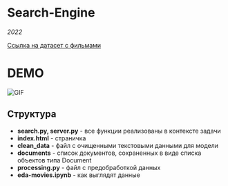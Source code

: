 # Search-Engine

*2022*

[Ссылка на датасет с фильмами](https://www.kaggle.com/noahfinberg/movies)

# DEMO

![GIF](https://drive.google.com/file/d/17en35_8hVFPwyUtiqE993Wqqkts5sH31/view?usp=sharing)

## Структура

+ **search.py, server.py** - все функции реализованы в контексте задачи
+ **index.html** - страничка
+ **clean_data** - файл с очищенными текстовыми данными для модели
+ **documents** - список документов, сохраненных в виде списка объектов типа Document
+ **processing.py** - файл с предобработкой данных
+ **eda-movies.ipynb** - как выглядят данные

